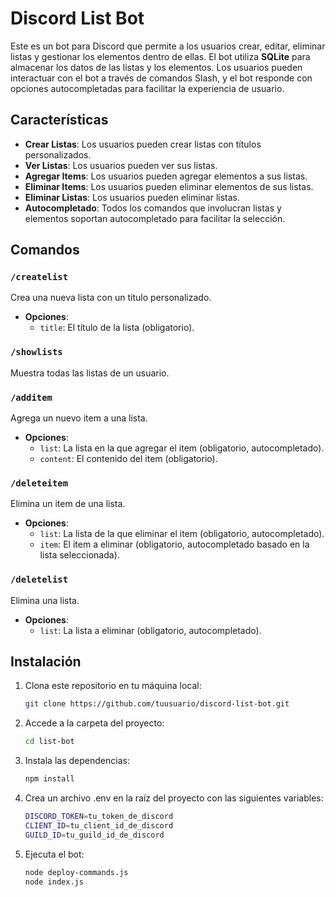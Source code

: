 # Discord List Bot

Este es un bot para Discord que permite a los usuarios crear, editar, eliminar listas y gestionar los elementos dentro de ellas. El bot utiliza **SQLite** para almacenar los datos de las listas y los elementos. Los usuarios pueden interactuar con el bot a través de comandos Slash, y el bot responde con opciones autocompletadas para facilitar la experiencia de usuario.

## Características

- **Crear Listas**: Los usuarios pueden crear listas con títulos personalizados.
- **Ver Listas**: Los usuarios pueden ver sus listas.
- **Agregar Items**: Los usuarios pueden agregar elementos a sus listas.
- **Eliminar Items**: Los usuarios pueden eliminar elementos de sus listas.
- **Eliminar Listas**: Los usuarios pueden eliminar listas.
- **Autocompletado**: Todos los comandos que involucran listas y elementos soportan autocompletado para facilitar la selección.

## Comandos

### `/createlist`

Crea una nueva lista con un título personalizado.

- **Opciones**:
  - `title`: El título de la lista (obligatorio).

### `/showlists`

Muestra todas las listas de un usuario.

### `/additem`

Agrega un nuevo item a una lista.

- **Opciones**:
  - `list`: La lista en la que agregar el item (obligatorio, autocompletado).
  - `content`: El contenido del item (obligatorio).

### `/deleteitem`

Elimina un item de una lista.

- **Opciones**:
  - `list`: La lista de la que eliminar el item (obligatorio, autocompletado).
  - `item`: El item a eliminar (obligatorio, autocompletado basado en la lista seleccionada).

### `/deletelist`

Elimina una lista.

- **Opciones**:
  - `list`: La lista a eliminar (obligatorio, autocompletado).

## Instalación

1. Clona este repositorio en tu máquina local:
   ```bash
   git clone https://github.com/tuusuario/discord-list-bot.git
   ```
2. Accede a la carpeta del proyecto:
   ```bash
   cd list-bot
   ```
3. Instala las dependencias:
    ```bash
   npm install
   ```
4. Crea un archivo .env en la raíz del proyecto con las siguientes variables:
    ```bash
    DISCORD_TOKEN=tu_token_de_discord
    CLIENT_ID=tu_client_id_de_discord
    GUILD_ID=tu_guild_id_de_discord
   ```
5. Ejecuta el bot:
    ```bash
    node deploy-commands.js
    node index.js
   ```
